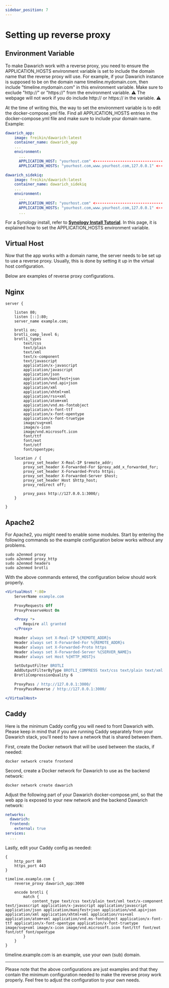 ```yaml
---
sidebar_position: 7
---
```


# Setting up reverse proxy

## Environment Variable
To make Dawarich work with a reverse proxy, you need to ensure the APPLICATION_HOSTS environment variable is set to include the domain name that the reverse proxy will use.
For example, if your Dawarich instance is supposed to be on the domain name timeline.mydomain.com, then include "timeline.mydomain.com" in this environment variable.
Make sure to exclude "http://" or "https://" from the environment variable. ⚠️ The webpage will not work if you do include http:// or https:// in the variable. ⚠️

At the time of writing this, the way to set the environment variable is to edit the docker-compose.yml file. Find all APPLICATION_HOSTS entries in the docker-compose.yml file and make sure to include your domain name. Example:

```yaml
dawarich_app:
    image: freikin/dawarich:latest
    container_name: dawarich_app
    ...
    environment:
      ...
      APPLICATION_HOST: "yourhost.com" <------------------------------ Edit this
      APPLICATION_HOSTS: "yourhost.com,www.yourhost.com,127.0.0.1" <-- Edit this
```

```yaml
dawarich_sidekiq:
    image: freikin/dawarich:latest
    container_name: dawarich_sidekiq
    ...
    environment:
      ...
      APPLICATION_HOST: "yourhost.com" <------------------------------ Edit this
      APPLICATION_HOSTS: "yourhost.com,www.yourhost.com,127.0.0.1" <-- Edit this
      ...
```

For a Synology install, refer to **[Synology Install Tutorial](./platforms/synology)**. In this page, it is explained how to set the APPLICATION_HOSTS environment variable.

## Virtual Host

Now that the app works with a domain name, the server needs to be set up to use a reverse proxy. Usually, this is done by setting it up in the virtual host configuration.

Below are examples of reverse proxy configurations.

## Nginx
```nginx
server {

	listen 80;
	listen [::]:80;
	server_name example.com;

	brotli on;
	brotli_comp_level 6;
	brotli_types
		text/css
		text/plain
		text/xml
		text/x-component
		text/javascript
		application/x-javascript
		application/javascript
		application/json
		application/manifest+json
		application/vnd.api+json
		application/xml
		application/xhtml+xml
		application/rss+xml
		application/atom+xml
		application/vnd.ms-fontobject
		application/x-font-ttf
		application/x-font-opentype
		application/x-font-truetype
		image/svg+xml
		image/x-icon
		image/vnd.microsoft.icon
		font/ttf
		font/eot
		font/otf
		font/opentype;

	location / {
		proxy_set_header X-Real-IP $remote_addr;
		proxy_set_header X-Forwarded-For $proxy_add_x_forwarded_for;
		proxy_set_header X-Forwarded-Proto https;
		proxy_set_header X-Forwarded-Server $host;
		proxy_set_header Host $http_host;
		proxy_redirect off;

		proxy_pass http://127.0.0.1:3000/;
	}

}

```

## Apache2

For Apache2, you might need to enable some modules. Start by entering the following commands so the example configuration below works without any problems.

```
sudo a2enmod proxy
sudo a2enmod proxy_http
sudo a2enmod headers
sudo a2enmod brotli
```

With the above commands entered, the configuration below should work properly.

```apache
<VirtualHost *:80>
	ServerName example.com

	ProxyRequests Off
	ProxyPreserveHost On

	<Proxy *>
		Require all granted
	</Proxy>

	Header always set X-Real-IP %{REMOTE_ADDR}s
	Header always set X-Forwarded-For %{REMOTE_ADDR}s
	Header always set X-Forwarded-Proto https
	Header always set X-Forwarded-Server %{SERVER_NAME}s
	Header always set Host %{HTTP_HOST}s

	SetOutputFilter BROTLI
	AddOutputFilterByType BROTLI_COMPRESS text/css text/plain text/xml text/javascript application/javascript application/json application/manifest+json application/vnd.api+json application/xml application/xhtml+xml application/rss+xml application/atom+xml application/vnd.ms-fontobject application/x-font-ttf application/x-font-opentype application/x-font-truetype image/svg+xml image/x-icon image/vnd.microsoft.icon font/ttf font/eot font/otf font/opentype
	BrotliCompressionQuality 6

	ProxyPass / http://127.0.0.1:3000/
	ProxyPassReverse / http://127.0.0.1:3000/

</VirtualHost>
```

## Caddy
Here is the minimum Caddy config you will need to front Dawarich with.  Please keep in mind that if you are running Caddy separately from your Dawarich stack, you'll need to have a network that is shared between them.

First, create the Docker network that will be used between the stacks, if needed:
```
docker network create frontend
```

Second, create a Docker network for Dawarich to use as the backend network:
```
docker network create dawarich
```

Adjust the following part of your Dawarich docker-compose.yml, so that the web app is exposed to your new network and the backend Dawarich network:
```yaml
networks:
  dawarich:
  frontend:
    external: true
services:
  ...
```

Lastly, edit your Caddy config as needed:
```caddy
{
	http_port 80
	https_port 443
}

timeline.example.com {
	reverse_proxy dawarich_app:3000

	encode brotli {
		match {
			content_type text/css text/plain text/xml text/x-component text/javascript application/x-javascript application/javascript application/json application/manifest+json application/vnd.api+json application/xml application/xhtml+xml application/rss+xml application/atom+xml application/vnd.ms-fontobject application/x-font-ttf application/x-font-opentype application/x-font-truetype image/svg+xml image/x-icon image/vnd.microsoft.icon font/ttf font/eot font/otf font/opentype
		}
	}
}

```
timeline.example.com is an example, use your own (sub) domain.

---

Please note that the above configurations are just examples and that they contain the minimum configuration needed to make the reverse proxy work properly. Feel free to adjust the configuration to your own needs.
